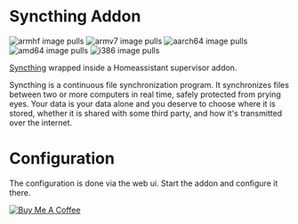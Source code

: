 # Syncthing Addon
![armhf image pulls](https://img.shields.io/docker/pulls/poeschl/hassio-syncthing-armhf?label=docker%20pulls%20%28armhf%29)
![armv7 image pulls](https://img.shields.io/docker/pulls/poeschl/hassio-syncthing-armv7?label=docker%20pulls%20%28armv7%29)
![aarch64 image pulls](https://img.shields.io/docker/pulls/poeschl/hassio-syncthing-aarch64?label=docker%20pulls%20%28amd64%29)
![amd64 image pulls](https://img.shields.io/docker/pulls/poeschl/hassio-syncthing-amd64?label=docker%20pulls%20%28amd64%29)
![i386 image pulls](https://img.shields.io/docker/pulls/poeschl/hassio-syncthing-i386?label=docker%20pulls%20%28i386%29)

[Syncthing](https://syncthing.net/) wrapped inside a Homeassistant supervisor addon.

Syncthing is a continuous file synchronization program. It synchronizes files between two or more computers in real time, safely protected from prying eyes. Your data is your data alone and you deserve to choose where it is stored, whether it is shared with some third party, and how it's transmitted over the internet.

# Configuration

The configuration is done via the web ui. Start the addon and configure it there.

[![Buy Me A Coffee](https://bmc-cdn.nyc3.digitaloceanspaces.com/BMC-button-images/custom_images/orange_img.png)](https://www.buymeacoffee.com/Poeschl)
